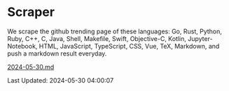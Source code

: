 # Scraper

We scrape the github trending page of these languages: Go, Rust, Python, Ruby, C++, C, Java, Shell, Makefile, Swift, Objective-C, Kotlin, Jupyter-Notebook, HTML, JavaScript, TypeScript, CSS, Vue, TeX, Markdown, and push a markdown result everyday.

[2024-05-30.md](https://github.com/yangwenmai/github-trending-backup/blob/master/2024-05-30.md)

Last Updated: 2024-05-30 04:00:07